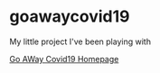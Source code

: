 # goawaycovid19
My little project I've been playing with

[Go AWay Covid19 Homepage](http://goawaycovid19.org/ "Go Away Covid19")
